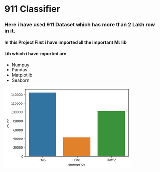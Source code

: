 # 911 Classifier

### Here i have used 911 Dataset which has more than 2 Lakh row in it.

#### In this Project First i have imported all the important ML lib 
#### Lib which i have imported are

* Numpuy
* Pandas
* Matplotlib
* Seaborn

![Count PLot](countplot.png)
